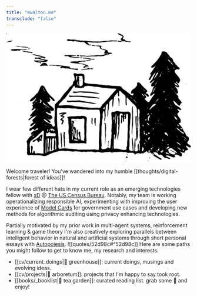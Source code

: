 ```yaml
---
title: "mwalton.me"
transclude: "false"
---
```

<p align="center">
<img src="./thoreaus_hut.svg" height="350" />
</p>

Welcome traveler! You've wandered into my humble [[thoughts/digital-forests|forest of ideas]]!

I wear few different hats in my current role as an emerging technologies fellow with [xD](https://www.xd.gov/) @ [The US Census Bureau](https://www.census.gov/en.html). Notably, my team is working operationalizing responsible AI, experimenting with improving the user experience of [Model Cards](https://www.xd.gov/blog/creating-a-client-side-model-card-generator/) for government use cases and developing new methods for algorithmic auditing using privacy enhancing technologies.

Partially motivated by my prior work in multi-agent systems, reinforcement learning & game theory I'm also creatively exploring parallels between intelligent behavior in natural and artificial systems through short personal essays with [Autopoiesis](https://autopoiesis.substack.com/).
 ![[quotes/52d98c#^52d98c]]
Here are some paths you might follow to get to know me, my research and interests:

- [[cv/current_doings|🌱 greenhouse]]: current doings, musings and evolving ideas.
- [[cv/projects|🌲 arboretum]]: projects that I'm happy to say took root.
- [[books/_booklist|🍃 tea garden]]: curated reading list. grab some 🍵 and enjoy!